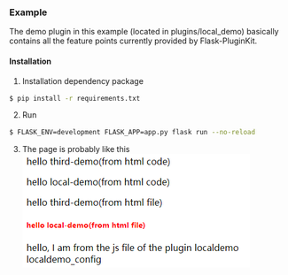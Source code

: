 ### Example

The demo plugin in this example (located in plugins/local_demo) basically contains all the feature points currently provided by Flask-PluginKit.

#### Installation

1. Installation dependency package
```bash
$ pip install -r requirements.txt
```

2.  Run
```bash
$ FLASK_ENV=development FLASK_APP=app.py flask run --no-reload
```
3. The page is probably like this
  ![](demo.png)
